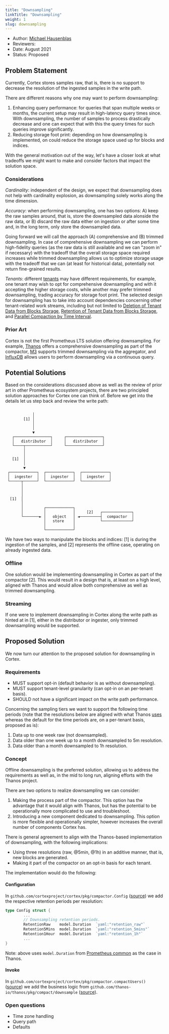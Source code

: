 ```yaml
---
title: "Downsampling"
linkTitle: "Downsampling"
weight: 1
slug: downsampling
---
```


- Author: [Michael Hausenblas](https://github.com/mhausenblas)
- Reviewers:
- Date: August 2021
- Status: Proposed

## Problem Statement

Currently, Cortex stores samples raw, that is, there is no support to
decrease the resolution of the ingested samples in the write path.

There are different reasons why one may want to perform downsampling:

1. Enhancing query performance: for queries that span multiple weeks or months,
   the current setup may result in high-latency query times since. With 
   downsampling, the number of samples to process drastically decrease and
   one can expect that with this the query times for such queries improve
   significantly.
1. Reducing storage foot print: depending on how downsampling is implemented,
   on could reduce the storage space used up for blocks and indices.

With the general motivation out of the way, let's have a closer look at what
tradeoffs we might want to make and consider factors that impact the solution
space.

### Considerations

*Cardinality*: independent of the design, we expect that downsampling does not
help with cardinality explosion, as downsampling solely works along the time
dimension.

*Accuracy*: when performing downsampling, one has two options: A) keep the raw
samples around, that is, store the downsampled data alonside the raw data, or
B) discard the raw data either on ingestion or after some time and, in the long
term, only store the downsampled data.

Going forward we will call the approach (A) comprehensive and (B) trimmed
downsampling. In case of comprehensive downsampling we can perform
high-fidelity queries (as the raw data is still available and we can "zoom in"
if necessary) with the tradeoff that the overall storage space required
increases while trimmed downsampling allows us to optimize storage usage with
the tradeoff that we can (at least for historical data), potentially not
return fine-grained results.

*Tenants*: different [tenants][tenants] may have different requirements, for 
example, one tenant may wish to opt for comprehensive downsampling and with it
accepting the higher storage costs, while another may prefer trimmed
downsampling, trading accuracy for storage foot print. The selected design for
downsampling has to take into account dependencies concerning other 
tenant-related work streams, including but not limited to
[Deletion of Tenant Data from Blocks Storage][tenant-deletion],
[Retention of Tenant Data from Blocks Storage][tenant-retention], and
[Parallel Compaction by Time Interval][parallel-compaction].

### Prior Art

Cortex is not the first Prometheus LTS solution offering downsampling. For
example, [Thanos][thanos-ds] offers a comprehensive downsampling as part of
the compactor, [M3][m3-ds] supports trimmed downsampling via the aggregator,
and [InfluxDB][influxdb-ds] allows users to perform downsampling via a
continuous query.

## Potential Solutions

Based on the considerations discussed above as well as the review of prior art
in other Prometheus ecosystem projects, there are two principled
solution approaches for Cortex one can think of. Before we get into the details
let us step back and review the write path:

```

            │
        [1] │
            │
            │
            ▼
   ┌────────────────┐     ┌────────────────┐
   │   distributor  │     │   distributor  │
   └────┬───────────┘     └────────────────┘
        │
        │
   [1]  │
        │
        ▼
 ┌────────────┐  ┌────────────┐  ┌────────────┐
 │  ingester  │  │  ingester  │  │  ingester  │
 └─────┬──────┘  └────────────┘  └────────────┘
       │
       │
       │
  [1]  │
       │
       │         ┌────────────┐
       │         │            │     [2]   ┌─────────────┐
       └───────► │   object   │ ◄─────────┤  compactor  │
                 │   store    │           └─────────────┘
                 │            │
                 └────────────┘
```

We have two ways to manipulate the blocks and indices: [1] is during the
ingestion of the samples, and [2] represents the offline case, operating on
already ingested data.

### Offline

One solution would be implementing downsampling in Cortex as part of the
compactor [2]. This would result in a design that is, at least on a high level,
aligned with Thanos and would allow both comprehensive as well as 
trimmed downsampling.

### Streaming

If one were to implement downsampling in Cortex along the write path as
hinted at in [1], either in the distributor or ingester, only trimmed
downsampling would be supported.

## Proposed Solution

We now turn our attention to the proposed solution for downsampling in Cortex.

### Requirements

* MUST support opt-in (default behavior is as without downsampling).
* MUST support tenant-level granularity (can opt-in on an per-tenant basis).
* SHOULD not have a significant impact on the write path performance.

Concerning the sampling tiers we want to support the following time periods
(note that the resolutions below are aligned with what Thanos [uses][thanos-ds-res]
whereas the default for the time periods are, on a per-tenant basis, proposed
as is):

1. Data up to one week raw (not downsampled).
1. Data older than one week up to a month downsampled to 5m resolution.
1. Data older than a month downsampled to 1h resolution.

### Concept

Offline downsampling is the preferred solution, allowing
us to address the requirements as well as, in the mid to long run, aligning 
efforts with the Thanos project.

There are two options to realize downsampling we can consider:

1. Making the process part of the compactor. This option has the advantage that
   it would align with Thanos, but has the potential to be operationally more
   complicated to use and troubleshoot.
1. Introducing a new component dedicated to downsampling. This option is more
   flexible and operationally simpler, however increases the overall number
   of components Cortex has.

There is general agreement to align with the Thanos-based implementation of
downsampling, with the following implications:

* Using three resolutions (raw, @5min, @1h) in an additive manner, that is,
  new blocks are generated.
* Making it part of the compactor on an opt-in basis for each tenant.

The implementation would do the following:

#### Configuration

In `github.com/cortexproject/cortex/pkg/compactor.Config` ([source][src-compactor-config])
we add the respective retention periods per resolution:

```go
type Config struct {
        ...
        // Downsampling retention periods.
        RetentionRaw    model.Duration  `yaml:"retention_raw"`
        Retention5Mins  model.Duration  `yaml:"retention_5mins"`
        Retention1Hour  model.Duration  `yaml:"retention_1h"`
        ...
}
```

Note: above uses `model.Duration` from [Prometheus common][src-prom-common-duration]
as the case in Thanos.

#### Invoke

In `github.com/cortexproject/cortex/pkg/compactor.compactUsers()` ([source][src-compactor-cu])
we add the business logic from `github.com/thanos-io/thanos/pkg/compact/downsample` 
([source][src-thanos-compactor-ds]).


### Open questions

* Time zone handling
* Query path
* Defaults

[tenants]: https://cortexmetrics.io/docs/guides/glossary/#tenant
[tenant-deletion]: https://cortexmetrics.io/docs/proposals/tenant-deletion/
[tenant-retention]: https://cortexmetrics.io/docs/proposals/tenant-retention/
[parallel-compaction]: https://cortexmetrics.io/docs/proposals/parallel-compaction/
[thanos-ds]: https://thanos.io/tip/components/compact.md/#downsampling
[thanos-ds-res]: https://github.com/thanos-io/thanos/blob/main/docs/components/compact.md#downsampling
[m3-ds]: https://github.com/m3db/m3/wiki/Downsampling-with-aggregation-instead-of-compaction
[influxdb-ds]: https://docs.influxdata.com/influxdb/v2.0/process-data/common-tasks/downsample-data/
[src-compactor-config]: https://github.com/cortexproject/cortex/blob/df9af3a999548e15fe44d807a96f7b74a3cfd9de/pkg/compactor/compactor.go#L91
[src-prom-common-duration]: https://github.com/prometheus/common/blob/8d1c9f84e3f78cb628a20f8e7be531c508237848/model/time.go#L172
[src-compactor-cu]: https://github.com/cortexproject/cortex/blob/df9af3a999548e15fe44d807a96f7b74a3cfd9de/pkg/compactor/compactor.go#L595
[src-thanos-compactor-ds]: https://github.com/thanos-io/thanos/blob/main/pkg/compact/downsample/downsample.go

